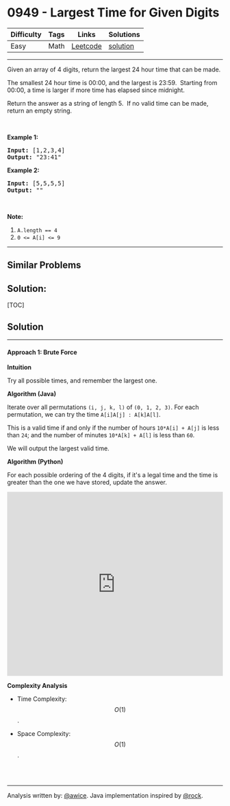 # 0949 - Largest Time for Given Digits

Difficulty  | Tags | Links | Solutions
----------- | ---- | ----- | -----
Easy | Math | [Leetcode](https://leetcode.com/problems/largest-time-for-given-digits) | [solution](https://leetcode.com/problems/largest-time-for-given-digits/solution/)


-----------

<p>Given an array of 4 digits, return the largest 24 hour time that can be made.</p>

<p>The smallest 24 hour time is 00:00, and the largest is 23:59.&nbsp; Starting from 00:00, a time is larger if more time has elapsed since midnight.</p>

<p>Return the answer as a string of length 5.&nbsp; If no valid time can be made, return an empty string.</p>

<p>&nbsp;</p>

<div>
<p><strong>Example 1:</strong></p>

<pre>
<strong>Input: </strong><span id="example-input-1-1">[1,2,3,4]</span>
<strong>Output: </strong><span id="example-output-1">&quot;23:41&quot;</span>
</pre>

<div>
<p><strong>Example 2:</strong></p>

<pre>
<strong>Input: </strong><span id="example-input-2-1">[5,5,5,5]</span>
<strong>Output: </strong><span id="example-output-2">&quot;&quot;</span>
</pre>

<p>&nbsp;</p>

<p><strong><span>Note:</span></strong></p>

<ol>
	<li><code>A.length == 4</code></li>
	<li><code>0 &lt;= A[i] &lt;= 9</code></li>
</ol>
</div>
</div>

-----------


## Similar Problems




## Solution:

[TOC]

## Solution
---
#### Approach 1: Brute Force

**Intuition**

Try all possible times, and remember the largest one.

**Algorithm (Java)**

Iterate over all permutations `(i, j, k, l)` of `(0, 1, 2, 3)`.  For each permutation, we can try the time `A[i]A[j] : A[k]A[l]`.

This is a valid time if and only if the number of hours `10*A[i] + A[j]` is less than `24`; and the number of minutes `10*A[k] + A[l]` is less than `60`.

We will output the largest valid time.

**Algorithm (Python)**

For each possible ordering of the 4 digits, if it's a legal time and the time is greater than the one we have stored, update the answer.

<iframe src="https://leetcode.com/playground/vzuf8WrS/shared" frameBorder="0" width="100%" height="429" name="vzuf8WrS"></iframe>

**Complexity Analysis**

* Time Complexity:  $$O(1)$$.

* Space Complexity:  $$O(1)$$.
<br />
<br />


---


Analysis written by: [@awice](https://leetcode.com/awice).  Java implementation inspired by [@rock](https://leetcode.com/problems/largest-time-for-given-digits/discuss/200693/Java-11-liner-O(64)-w-comment-6-ms.).
